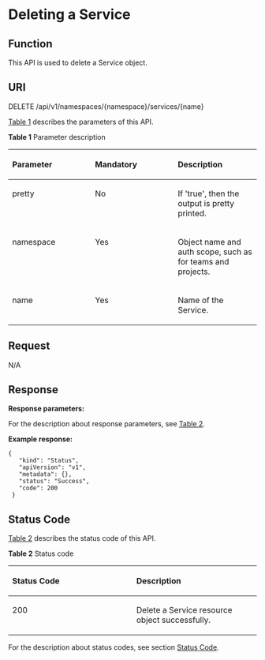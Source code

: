 # Deleting a Service<a name="cce_02_0026"></a>

## Function<a name="se5309007813b47538be7080cd63898e3"></a>

This API is used to delete a Service object.

## URI<a name="s6d0d073ca7cd41c79bd61a816536f9a2"></a>

DELETE /api/v1/namespaces/\{namespace\}/services/\{name\}

[Table 1](#en-us_topic_0079615016_table17955773)  describes the parameters of this API.

**Table  1**  Parameter description

<a name="en-us_topic_0079615016_table17955773"></a>
<table><thead align="left"><tr id="en-us_topic_0079615016_row34849842"><th class="cellrowborder" valign="top" width="33.33333333333333%" id="mcps1.2.4.1.1"><p id="en-us_topic_0079615016_p4264914"><a name="en-us_topic_0079615016_p4264914"></a><a name="en-us_topic_0079615016_p4264914"></a>Parameter</p>
</th>
<th class="cellrowborder" valign="top" width="33.33333333333333%" id="mcps1.2.4.1.2"><p id="p47001612205713"><a name="p47001612205713"></a><a name="p47001612205713"></a>Mandatory</p>
</th>
<th class="cellrowborder" valign="top" width="33.33333333333333%" id="mcps1.2.4.1.3"><p id="p49034188205713"><a name="p49034188205713"></a><a name="p49034188205713"></a>Description</p>
</th>
</tr>
</thead>
<tbody><tr id="en-us_topic_0079615016_row15472413"><td class="cellrowborder" valign="top" width="33.33333333333333%" headers="mcps1.2.4.1.1 "><p id="en-us_topic_0079615016_p45305951"><a name="en-us_topic_0079615016_p45305951"></a><a name="en-us_topic_0079615016_p45305951"></a>pretty</p>
</td>
<td class="cellrowborder" valign="top" width="33.33333333333333%" headers="mcps1.2.4.1.2 "><p id="en-us_topic_0079615016_p45903438"><a name="en-us_topic_0079615016_p45903438"></a><a name="en-us_topic_0079615016_p45903438"></a>No</p>
</td>
<td class="cellrowborder" valign="top" width="33.33333333333333%" headers="mcps1.2.4.1.3 "><p id="en-us_topic_0079615016_p27190993"><a name="en-us_topic_0079615016_p27190993"></a><a name="en-us_topic_0079615016_p27190993"></a>If 'true', then the output is pretty printed.</p>
</td>
</tr>
<tr id="en-us_topic_0079615016_row43392350"><td class="cellrowborder" valign="top" width="33.33333333333333%" headers="mcps1.2.4.1.1 "><p id="en-us_topic_0079615016_p25119451"><a name="en-us_topic_0079615016_p25119451"></a><a name="en-us_topic_0079615016_p25119451"></a>namespace</p>
</td>
<td class="cellrowborder" valign="top" width="33.33333333333333%" headers="mcps1.2.4.1.2 "><p id="en-us_topic_0079615016_p21409632"><a name="en-us_topic_0079615016_p21409632"></a><a name="en-us_topic_0079615016_p21409632"></a>Yes</p>
</td>
<td class="cellrowborder" valign="top" width="33.33333333333333%" headers="mcps1.2.4.1.3 "><p id="en-us_topic_0079615016_p56458646"><a name="en-us_topic_0079615016_p56458646"></a><a name="en-us_topic_0079615016_p56458646"></a>Object name and auth scope, such as for teams and projects.</p>
</td>
</tr>
<tr id="en-us_topic_0079615016_row38365771"><td class="cellrowborder" valign="top" width="33.33333333333333%" headers="mcps1.2.4.1.1 "><p id="en-us_topic_0079615016_p20619724"><a name="en-us_topic_0079615016_p20619724"></a><a name="en-us_topic_0079615016_p20619724"></a>name</p>
</td>
<td class="cellrowborder" valign="top" width="33.33333333333333%" headers="mcps1.2.4.1.2 "><p id="en-us_topic_0079615016_p59584979"><a name="en-us_topic_0079615016_p59584979"></a><a name="en-us_topic_0079615016_p59584979"></a>Yes</p>
</td>
<td class="cellrowborder" valign="top" width="33.33333333333333%" headers="mcps1.2.4.1.3 "><p id="en-us_topic_0079615016_p61653957"><a name="en-us_topic_0079615016_p61653957"></a><a name="en-us_topic_0079615016_p61653957"></a>Name of the Service.</p>
</td>
</tr>
</tbody>
</table>

## Request<a name="s716a126cd0214f9eac118df493501969"></a>

N/A

## Response<a name="s2203b49907514457834d6215429d3135"></a>

**Response parameters:**

For the description about response parameters, see  [Table 2](deleting-a-secret.md#table13766144711235).

**Example response:**

```
{ 
   "kind": "Status", 
   "apiVersion": "v1", 
   "metadata": {}, 
   "status": "Success", 
   "code": 200 
 }
```

## Status Code<a name="s10d425dd6e6d43a394ec0cd15cf7b233"></a>

[Table 2](#en-us_topic_0079615016_ref458764468)  describes the status code of this API.

**Table  2**  Status code

<a name="en-us_topic_0079615016_ref458764468"></a>
<table><thead align="left"><tr id="en-us_topic_0079615016_row40325647"><th class="cellrowborder" valign="top" width="50%" id="mcps1.2.3.1.1"><p id="p25374999205713"><a name="p25374999205713"></a><a name="p25374999205713"></a>Status Code</p>
</th>
<th class="cellrowborder" valign="top" width="50%" id="mcps1.2.3.1.2"><p id="p42109061205713"><a name="p42109061205713"></a><a name="p42109061205713"></a>Description</p>
</th>
</tr>
</thead>
<tbody><tr id="en-us_topic_0079615016_row23578293"><td class="cellrowborder" valign="top" width="50%" headers="mcps1.2.3.1.1 "><p id="en-us_topic_0079615016_p30793598"><a name="en-us_topic_0079615016_p30793598"></a><a name="en-us_topic_0079615016_p30793598"></a>200</p>
</td>
<td class="cellrowborder" valign="top" width="50%" headers="mcps1.2.3.1.2 "><p id="en-us_topic_0079615016_p11253479"><a name="en-us_topic_0079615016_p11253479"></a><a name="en-us_topic_0079615016_p11253479"></a>Delete a Service resource object successfully.</p>
</td>
</tr>
</tbody>
</table>

For the description about status codes, see section  [Status Code](status-code.md).

